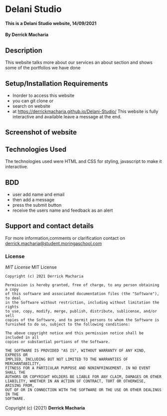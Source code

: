 # Delani Studio
#### This is a Delani Studio website, 14/09/2021
#### By **Derrick Macharia**
## Description
This website talks more about our services an about section and  shows some of the portfolios we have done  
## Setup/Installation Requirements
* Inorder to access this website
* you can git clone or
* search on website
* at https://derrickmacharia.github.io/Delani-Studio/
This website is fully interactive and available leave a message at the end.
## Screenshot of website


## Technologies Used
The technologies used were HTML and CSS for styling, javascript to make it interactive.
## BDD  
* user add name and email
* then add a message
* press the submit button
* receive the users name and feedback as an alert
## Support and contact details
For more information,comments or clarification contact on derrick.macharia@student.moringaschool.com
### License
*MIT License*
MIT License

    Copyright (c) 2021 Derrick Macharia
    
    Permission is hereby granted, free of charge, to any person obtaining a copy
    of this software and associated documentation files (the "Software"), to deal
    in the Software without restriction, including without limitation the rights
    to use, copy, modify, merge, publish, distribute, sublicense, and/or sell
    copies of the Software, and to permit persons to whom the Software is
    furnished to do so, subject to the following conditions:
    
    The above copyright notice and this permission notice shall be included in all
    copies or substantial portions of the Software.
    
    THE SOFTWARE IS PROVIDED "AS IS", WITHOUT WARRANTY OF ANY KIND, EXPRESS OR
    IMPLIED, INCLUDING BUT NOT LIMITED TO THE WARRANTIES OF MERCHANTABILITY,
    FITNESS FOR A PARTICULAR PURPOSE AND NONINFRINGEMENT. IN NO EVENT SHALL THE
    AUTHORS OR COPYRIGHT HOLDERS BE LIABLE FOR ANY CLAIM, DAMAGES OR OTHER
    LIABILITY, WHETHER IN AN ACTION OF CONTRACT, TORT OR OTHERWISE, ARISING FROM,
    OUT OF OR IN CONNECTION WITH THE SOFTWARE OR THE USE OR OTHER DEALINGS IN THE
    SOFTWARE.

Copyright (c) {2021} **Derrick Macharia**
